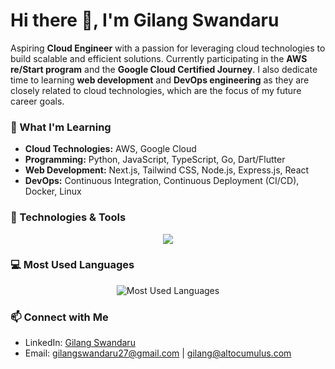 # Hi there 👋, I'm Gilang Swandaru

Aspiring **Cloud Engineer** with a passion for leveraging cloud technologies to build scalable and efficient solutions. Currently participating in the **AWS re/Start program** and the **Google Cloud Certified Journey**. I also dedicate time to learning **web development** and **DevOps engineering** as they are closely related to cloud technologies, which are the focus of my future career goals.

### 🌱 What I'm Learning
- **Cloud Technologies:** AWS, Google Cloud
- **Programming:** Python, JavaScript, TypeScript, Go, Dart/Flutter
- **Web Development:** Next.js, Tailwind CSS, Node.js, Express.js, React
- **DevOps:** Continuous Integration, Continuous Deployment (CI/CD), Docker, Linux

### 🔧 Technologies & Tools

<p align="center">
  <a href="https://skillicons.dev">
    <img src="https://skillicons.dev/icons?i=aws,gcp,python,typescript,js,go,dart,flutter,nextjs,tailwind,nodejs,express,mongodb,docker,linux,postman,react,terraform,postgres,mysql&perline=5" />
  </a>
</p>

### 💻 Most Used Languages
<p align="center">
  <img src="https://github-readme-stats.vercel.app/api/top-langs/?username=glng-swndru&layout=compact&theme=radical" alt="Most Used Languages">
</p>

### 📫 Connect with Me
- LinkedIn: [Gilang Swandaru](https://linkedin.com/in/gilang-swandaru)
- Email: gilangswandaru27@gmail.com | gilang@altocumulus.com
